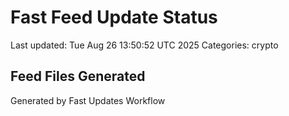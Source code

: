 # Fast Feed Update Status
Last updated: Tue Aug 26 13:50:52 UTC 2025
Categories: crypto

## Feed Files Generated

Generated by Fast Updates Workflow
